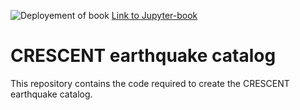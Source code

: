 ![Deployement of book](https://github.com/cascadiaquakes/earthquake_catalog_book/actions/workflows/deploy-book.yml/badge.svg) [Link to Jupyter-book](https://cascadiaquakes.github.io/earthquake_catalog_book/)

# CRESCENT earthquake catalog

This repository contains the code required to create the CRESCENT earthquake catalog.

